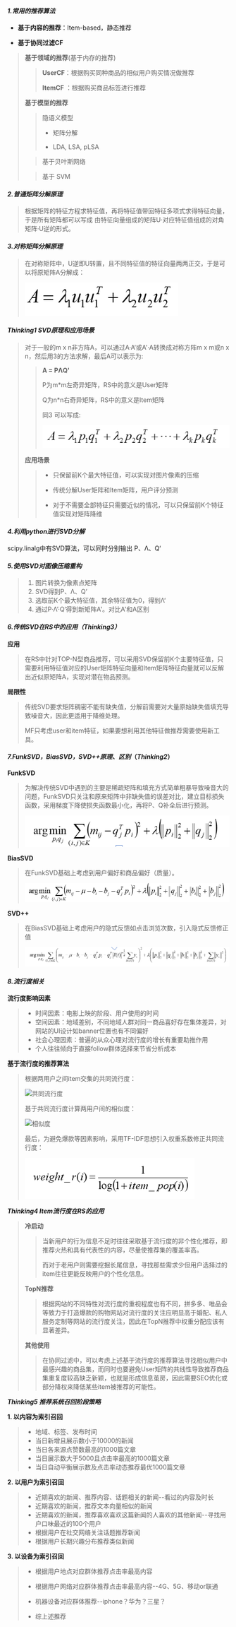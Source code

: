 #### *1.常用的推荐算法*

- **基于内容的推荐**：Item-based，静态推荐

- **基于协同过滤CF**

> **基于领域的推荐**(基于内存的推荐)
>
> > **UserCF**：根据购买同种商品的相似用户购买情况做推荐
> >
> > **ItemCF** ：根据购买商品标签进行推荐
>
> **基于模型的推荐**
>
> > 隐语义模型
> >
> > - 矩阵分解
> >
> > - LDA, LSA, pLSA
>
> > 基于贝叶斯网络
>
> > 基于	SVM				

#### *2.普通矩阵分解原理*

> ​	根据矩阵的特征方程求特征值，再将特征值带回特征多项式求得特征向量，于是所有矩阵都可以写成 由特征向量组成的矩阵U·对应特征值组成的对角矩阵·U逆的形式。

#### *3.对称矩阵分解原理*

>    在对称矩阵中，U逆即U转置，且不同特征值的特征向量两两正交，于是可以将原矩阵A分解成：
>
>    ![Normal](https://github.com/yangchaofan3/homework/blob/master/L6/Normal.PNG)

#### *Thinking1 SVD原理和应用场景*

> 对于一般的m x n非方阵A，可以通过A·A‘或A'·A转换成对称方阵m x m或n x n，然后用3的方法求解，最后A可以表示为:
>
> > **A = PΛQ'**
> >
> > P为m*m左奇异矩阵，RS中的意义是User矩阵
> >
> > Q为n*n右奇异矩阵，RS中的意义是Item矩阵
> >
> > 同3 可以写成:
> >
> > ![SVD](https://github.com/yangchaofan3/homework/blob/master/L6/SVD.PNG)
>
> **应用场景**
>
> > - 只保留前K个最大特征值，可以实现对图片像素的压缩
> >
> > - 传统分解User矩阵和Item矩阵，用户评分预测
> > - 对于不需要全部特征只需要近似的情况，可以只保留前K个特征值实现对矩阵降维

#### *4.利用python进行SVD分解*

scipy.linalg中有SVD算法，可以同时分别输出 P、Λ、Q‘

#### *5.使用SVD对图像压缩重构*

> 1. 图片转换为像素点矩阵
> 2. SVD得到P、Λ、Q’
> 3. 选取前K个最大特征值，其余特征值为0，得到Λ‘
> 4. 通过P·Λ’·Q‘得到新矩阵A'。对比A'和A区别

#### *6.传统SVD在RS中的应用（Thinking3）*

**应用**

> 在RS中针对TOP-N型商品推荐，可以采用SVD保留前K个主要特征值，只需要利用特征值对应的User矩阵特征向量和Item矩阵特征向量就可以反解出近似原矩阵A，实现对潜在物品预测。

**局限性**

> 传统SVD要求矩阵稠密不能有缺失值，分解前需要对大量原始缺失值填充导致噪音大，因此更适用于降维处理。
>
> MF只考虑user和item特征，如果要想利用其他特征做推荐需要使用新工具。

#### *7.FunkSVD，BiasSVD，SVD++原理、区别*（*Thinking2*）

**FunkSVD**

> 为解决传统SVD中遇到的主要是稀疏矩阵和填充方式简单粗暴导致噪音大的问题，FunkSVD只关注和原来矩阵中非缺失值的误差对比，建立目标损失函数，采用梯度下降使损失函数最小化，再将P、Q补全后进行预测。
>
> ![FunkSVD](https://github.com/yangchaofan3/homework/blob/master/L6/funksvd.PNG)

**BiasSVD**

> 在FunkSVD基础上考虑到用户偏好和商品偏好（质量）。
>
> ![BiasSVD](https://github.com/yangchaofan3/homework/blob/master/L6/biassvd.PNG)

**SVD++**

> 在BiasSVD基础上考虑用户的隐式反馈如点击浏览次数，引入隐式反馈修正值
>
> ![SVD++](https://github.com/yangchaofan3/homework/blob/master/L6/svd++.PNG)

#### *8.流行度相关*

**流行度影响因素**

> - 时间因素：电影上映的阶段、用户使用的时间
> - 空间因素：地域差别，不同地域人群对同一商品喜好存在集体差异，对网站的UI设计如banner位置也有不同偏好
> - 社会心理因素：普遍的从众心理对流行度的增长有重要助推作用
> - 个人往往倾向于直接follow群体选择来节省分析成本

**基于流行度的推荐算法**

> 根据两用户之间item交集的共同流行度：
>
> ![共同流行度]((https://github.com/yangchaofan3/homework/blob/master/L6/共同流行度.PNG))
>
> 基于共同流行度计算两用户间的相似度：
>
> ![相似度]((https://github.com/yangchaofan3/homework/blob/master/L6/相似度.PNG))
>
> 最后，为避免爆款等因素影响，采用TF-IDF思想引入权重系数修正共同流行度：
>
> ![TF-IDF](https://github.com/yangchaofan3/homework/blob/master/L6/TF-IDF.PNG)

***Thinking4 Item流行度在RS的应用***

> **冷启动**
>
> > 当新用户的行为信息不足时往往采取基于流行度的非个性化推荐，即推荐火热和具有代表性的内容，尽量使推荐集的覆盖率高。
> >
> > 而对于老用户则需要挖掘长尾信息，寻找那些需求少但用户选择过的item往往更能反映用户的个性化信息。
>
> **TopN推荐**
>
> > 根据网站的不同特性对流行度的重视程度也有不同，拼多多、唯品会等致力于打造爆款的购物网站对流行度的关注应明显高于婚配、私人服务定制等网站的流行度关注，因此在TopN推荐中权重分配应该有显著差异。
>
> **其他使用**
>
> > 在协同过滤中，可以考虑上述基于流行度的推荐算法寻找相似用户中最感兴趣的商品集，而同时也要避免User矩阵的共线性导致推荐商品集重复度较高缺乏新颖，也就是形成信息茧房，因此需要SEO优化或部分降权来降低某些item被推荐的可能性。

***Thinking5 推荐系统召回阶段策略***

**1. 以内容为索引召回**

> - 地域、标签、发布时间																
> - 当日新增且展示数小于10000的新闻
> - 当日各来源点赞数最高的1000篇文章
> - 当日展示数大于5000且点击率最高的1000篇文章
> - 当日自动平衡展示数及点击率动态推荐最优1000篇文章

**2. 以用户为索引召回**

> - 近期喜欢的新闻、推荐内容、话题相关的新闻--看过的内容及时长
> - 近期喜欢的新闻，推荐文本向量相似的新闻
> - 近期喜欢的新闻，推荐喜欢喜欢这篇新闻的人喜欢的其他新闻--寻找用户口味最近的100个用户
> - 根据用户在社交网络关注话题推荐新闻
> - 根据用户长期兴趣分布推荐类似新闻

**3. 以设备为索引召回**

> - 根据用户地点对应群体推荐点击率最高内容
>
> - 根据用户网络对应群体推荐点击率最高内容--4G、5G、移动or联通
> - 机器设备对应群体推荐--iphone？华为？三星？
> - 综上述推荐
